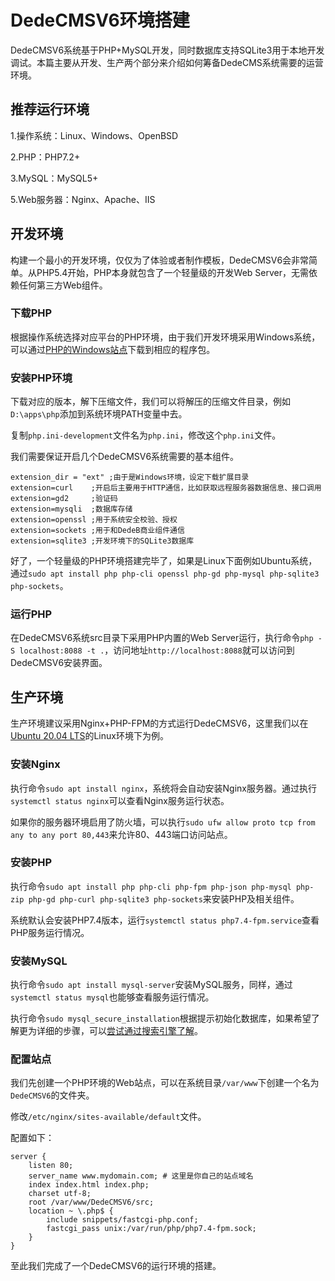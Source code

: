 # DedeCMSV6环境搭建
DedeCMSV6系统基于PHP+MySQL开发，同时数据库支持SQLite3用于本地开发调试。本篇主要从开发、生产两个部分来介绍如何筹备DedeCMS系统需要的运营环境。

## 推荐运行环境
1.操作系统：Linux、Windows、OpenBSD

2.PHP：PHP7.2+

3.MySQL：MySQL5+

5.Web服务器：Nginx、Apache、IIS

## 开发环境
构建一个最小的开发环境，仅仅为了体验或者制作模板，DedeCMSV6会非常简单。从PHP5.4开始，PHP本身就包含了一个轻量级的开发Web Server，无需依赖任何第三方Web组件。

### 下载PHP
根据操作系统选择对应平台的PHP环境，由于我们开发环境采用Windows系统，可以通过[PHP的Windows站点](https://windows.php.net/download/)下载到相应的程序包。

### 安装PHP环境
下载对应的版本，解下压缩文件，我们可以将解压的压缩文件目录，例如`D:\apps\php`添加到系统环境PATH变量中去。

复制`php.ini-development`文件名为`php.ini`，修改这个`php.ini`文件。

我们需要保证开启几个DedeCMSV6系统需要的基本组件。
```
extension_dir = "ext" ;由于是Windows环境，设定下载扩展目录
extension=curl    ;开启后主要用于HTTP通信，比如获取远程服务器数据信息、接口调用
extension=gd2     ;验证码
extension=mysqli  ;数据库存储
extension=openssl ;用于系统安全校验、授权
extension=sockets ;用于和DedeB商业组件通信
extension=sqlite3 ;开发环境下的SQLite3数据库
```
好了，一个轻量级的PHP环境搭建完毕了，如果是Linux下面例如Ubuntu系统，通过`sudo apt install php php-cli openssl php-gd php-mysql php-sqlite3 php-sockets`。

### 运行PHP
在DedeCMSV6系统src目录下采用PHP内置的Web Server运行，执行命令`php -S localhost:8088 -t .`，访问地址`http://localhost:8088`就可以访问到DedeCMSV6安装界面。

## 生产环境
生产环境建议采用Nginx+PHP-FPM的方式运行DedeCMSV6，这里我们以在[Ubuntu 20.04 LTS](http://releases.ubuntu.com/focal/)的Linux环境下为例。

### 安装Nginx
执行命令`sudo apt install nginx`，系统将会自动安装Nginx服务器。通过执行`systemctl status nginx`可以查看Nginx服务运行状态。

如果你的服务器环境启用了防火墙，可以执行`sudo ufw allow proto tcp from any to any port 80,443`来允许80、443端口访问站点。

### 安装PHP
执行命令`sudo apt install php php-cli php-fpm php-json php-mysql php-zip php-gd php-curl php-sqlite3 php-sockets`来安装PHP及相关组件。

系统默认会安装PHP7.4版本，运行`systemctl status php7.4-fpm.service`查看PHP服务运行情况。

### 安装MySQL
执行命令`sudo apt install mysql-server`安装MySQL服务，同样，通过`systemctl status mysql`也能够查看服务运行情况。

执行命令`sudo mysql_secure_installation`根据提示初始化数据库，如果希望了解更为详细的步骤，可以[尝试通过搜索引擎了解](https://www.baidu.com/s?wd=ubuntu%2020.04%20%E5%AE%89%E8%A3%85mysql)。

### 配置站点
我们先创建一个PHP环境的Web站点，可以在系统目录`/var/www`下创建一个名为`DedeCMSV6`的文件夹。

修改`/etc/nginx/sites-available/default`文件。

配置如下：
```
server {
	listen 80;
	server_name www.mydomain.com; # 这里是你自己的站点域名
	index index.html index.php;
	charset utf-8;
	root /var/www/DedeCMSV6/src;
	location ~ \.php$ {
		include snippets/fastcgi-php.conf;
		fastcgi_pass unix:/var/run/php/php7.4-fpm.sock;
	}
}
```
至此我们完成了一个DedeCMSV6的运行环境的搭建。